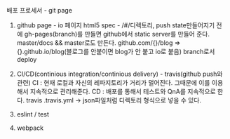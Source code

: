 배포 프로세서 - git page
1. github page - io 페이지
html5 spec - /#/디렉토리, push state만들어지기 전에
gh-pages(branch)를 만들면 github에서 static server를 만들어 준다.
master/docs && master로도 만든다.
github.com/{}/blog => {}.github.io/blog(블로그를 안붙이면 blog가 안 붙고 io로 붙음)
branch로서 deploy

2. CI/CD(continious integration/continious delivery) - travis(github push와 관련)
CI : 현재 로컬과 자신의 레파지토리가 거리가 멀어진다. 그때문에 이를 이용해서 지속적으로 관리해준다.
CD : 배포를 통해서 테스트와 QnA를 지속적으로 한다.
travis
.travis.yml
 -> json파일처럼 디렉토리 형식으로 넣을 수 있다.
3. eslint / test
4. webpack